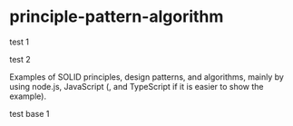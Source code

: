 # principle-pattern-algorithm

test 1

test 2

Examples of SOLID principles, design patterns, and algorithms, mainly by using node.js, JavaScript (, and TypeScript if it is easier to show the example).

test base 1
